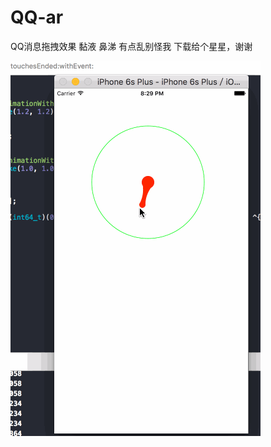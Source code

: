 # QQ-ar
QQ消息拖拽效果 黏液  鼻涕  有点乱别怪我
下载给个星星，谢谢

![image](https://github.com/airui666/QQ-ar/blob/master/QQ黏液效果ar/策划.gif)
